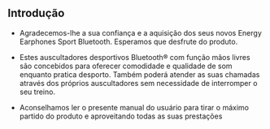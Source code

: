 ## Introdução

* Agradecemos-lhe a sua confiança e a aquisição dos seus novos Energy Earphones Sport Bluetooth.  Esperamos que desfrute do produto.

* Estes auscultadores desportivos Bluetooth® com função mãos livres são concebidos para oferecer comodidade e qualidade de som enquanto pratica desporto.  Também poderá atender as suas chamadas através dos próprios auscultadores sem necessidade de interromper o seu treino.

* Aconselhamos ler o presente manual do usuário para tirar o máximo partido do produto e aproveitando todas as suas prestações
